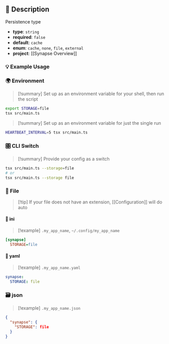 ## 📜 Description

Persistence type

- **type**: `string`
- **required**: `false`
- **default**: `cache`
- **enum**: `cache`, `none`, `file`, `external`
- **project**: [[Synapse Overview]]

### 💡 Example Usage

### 🌍 Environment

> [!summary] Set up as an environment variable for your shell, then run the script
```bash
export STORAGE=file
tsx src/main.ts
```
> [!summary] Set up as an environment variable for just the single run

```bash
HEARTBEAT_INTERVAL=5 tsx src/main.ts
```
### 🎛️ CLI Switch

> [!summary] Provide your config as a switch
```bash
tsx src/main.ts --storage=file
# or
tsx src/main.ts --storage file
```
### 📁 File
> [!tip] If your file does not have an extension, [[Configuration]] will do auto
#### 📘 ini

> [!example] 
> `.my_app_name`, `~/.config/my_app_name`

```ini
[synapse]
  STORAGE=file
```
#### 📄 yaml

> [!example]
> `.my_app_name.yaml`

```yaml
synapse:
  STORAGE: file
```
### 🗃️ json

> [!example]
> `.my_app_name.json`

```json
{
  "synapse": {
    "STORAGE": file
  }
}
```